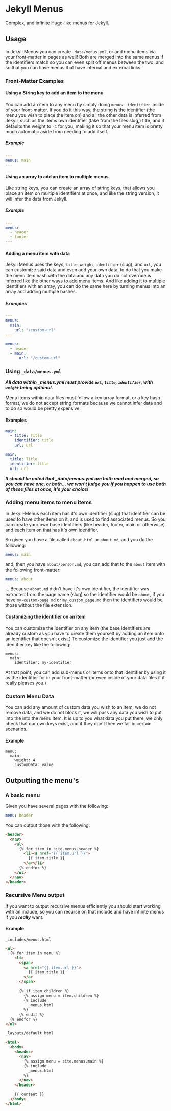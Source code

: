 # Jekyll Menus

Complex, and infinite Hugo-like menus for Jekyll.

## Usage

In Jekyll Menus you can create `_data/menus.yml`, or add menu items via your front-matter in pages as well! Both are merged into the same menus if the identifiers match so you can even split off menus between the two, and so that you can have menus that have internal and external links.

### Front-Matter Examples
#### Using a String key to add an item to the menu

You can add an item to any menu by simply doing `menus: identifier` inside of your front-matter. If you do it this way, the string is the identifier (the menu you wish to place the item on) and all the other data is inferred from Jekyll, such as the items own identifier (take from the files slug,) title, and it defaults the weight to `-1` for you, making it so that your menu item is pretty much automatic aside from needing to add itself.

##### Example

```yml
---
menus: main
---
```

#### Using an array to add an item to multiple menus

Like string keys, you can create an array of string keys, that allows you place an item on multiple identifiers at once, and like the string version, it will infer the data from Jekyll.

##### Example

```yml
---
menus:
  - header
  - footer
---
```

#### Adding a menu item with data

Jekyll Menus uses the keys, `title`, `weight`, `identifier` (slug), and `url`, you can customize said data and even add your own data, to do that you make the menu item hash with the data and any data you do not override is inferred like the other ways to add menu items.  And like adding it to multiple identifiers with an array, you can do the same here by turning menus into an array and adding multiple hashes.

##### Examples

```yml
---
menus:
  main:
    url: "/custom-url"
---
```

```yaml
menus:
  - header
  - main:
      url: "/custom-url"
```

### Using `_data/menus.yml`

***All data within _menus.yml must provide `url`, `title`, `identifier`, with `weight` being optional.***

Menu items within data files must follow a key array format, or a key hash format, we do not accept string formats because we cannot infer data and to do so would be pretty expensive.

#### Examples

```yml
main:
  - title: Title
    identifier: title
    url: url
```

```yml
main:
  title: Title
  identifier: title
  url: url
```

***It should be noted that _data/menus.yml are both read and merged, so you can have one, or both... we won't judge you if you happen to use both of these files at once, it's your choice!***

### Adding menu items to menu items

In Jekyll-Menus each item has it's own identifier (slug) that identifier can be used to have other items on it, and is used to find associated menus.  So you can create your own base identifiers (like header, footer, main or otherwise) and each item on that has it's own identifier.

So given you have a file called `about.html` or `about.md`, and you do the following:

```yaml
menus: main
```

and, then you have `about/person.md`, you can add that to the `about` item with the following front-matter:

```yaml
menus: about
```

... Because `about.md` didn't have it's own identifier, the identifier was extracted from the page name (slug) so the identifier would be `about`, if you have `my-custom-page.md` or `my_custom_page.md` then the identifiers would be those without the file extension.

#### Customizing the identifier on an item

You can customize the identifier on any item (the base identifiers are already custom as you have to create them yourself by adding an item onto an identifier that doesn't exist.)  To customize the identifier you just add the identifier key like the following:

```
menus:
  main:
    identifier: my-identifier
```

At that point, you can add sub-menus or items onto that identifier by using it as the identifier for in your front-matter (or even inside of your data files if it really pleases you.)

### Custom Menu Data

You can add any amount of custom data you wish to an item, we do not remove
data, and we do not block it, we will pass any data you wish to put into the
into the menu item.  It is up to you what data you put there, we only check
that our own keys exist, and if they don't then we fail in certain scenarios.

#### Example

```
menu:
  main:
    weight: 4
    customData: value
```

## Outputting the menu's
### A basic menu

Given you have several pages with the following:

```yaml
menu: header
```

You can output those with the following:

```html
<header>
  <nav>
    <ul>
      {% for item in site.menus.header %}
        <li><a href="{{ item.url }}">
          {{ item.title }}
        </a></li>
      {% endfor %}
    </ul>
  </nav>
</header>
```

### Recursive Menu output

If you want to output recursive menus efficiently you should start working with an include, so you can recurse on that include and have infinite menus if you ***really*** want.

#### Example

`_includes/menus.html`

```html
<ul>
  {% for item in menu %}
    <li>
      <span>
        <a href="{{ item.url }}">
          {{ item.title }}
        </a>
      </span>

      {% if item.children %}
        {% assign menu = item.children %}
        {% include
          _menus.html
        %}
      {% endif %}
  {% endfor %}
</ul>
```

`_layouts/default.html`

```html
<html>
  <body>
    <header>
      <nav>
        {% assign menu = site.menus.main %}
        {% include
          _menus.html
        %}
      </nav>
    </header>

    {{ content }}
  </body>
</html>
```
